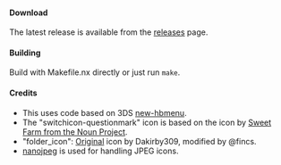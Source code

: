 #### Download
The latest release is available from the [releases](https://github.com/switchbrew/nx-hbmenu/releases/latest) page.

#### Building
Build with Makefile.nx directly or just run ```make```.

#### Credits

* This uses code based on 3DS [new-hbmenu](https://github.com/fincs/new-hbmenu).
* The "switchicon-questionmark" icon is based on the icon by [Sweet Farm from the Noun Project](https://thenounproject.com/term/nintendo-switch/694750/).
* "folder_icon": [Original](https://www.iconfinder.com/icons/97888/docs_folder_google_icon) icon by Dakirby309, modified by @fincs.
* [nanojpeg](svn.emphy.de/nanojpeg/trunk/nanojpeg/nanojpeg.c) is used for handling JPEG icons.
